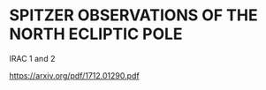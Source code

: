 SPITZER OBSERVATIONS OF THE NORTH ECLIPTIC POLE
==============================================

IRAC 1 and 2

https://arxiv.org/pdf/1712.01290.pdf